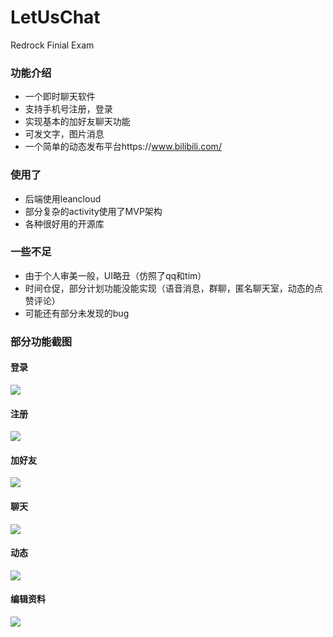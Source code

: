 # LetUsChat

Redrock Finial Exam

### 功能介绍
+ 一个即时聊天软件
+ 支持手机号注册，登录
+ 实现基本的加好友聊天功能
+ 可发文字，图片消息
+ 一个简单的动态发布平台https://www.bilibili.com/

### 使用了
+ 后端使用leancloud
+ 部分复杂的activity使用了MVP架构
+ 各种很好用的开源库

### 一些不足
+ 由于个人审美一般，UI略丑（仿照了qq和tim）
+ 时间仓促，部分计划功能没能实现（语音消息，群聊，匿名聊天室，动态的点赞评论）
+ 可能还有部分未发现的bug

### 部分功能截图
#### 登录
![](images/登录.png)
#### 注册
![](images/注册.png)
#### 加好友
![](images/添加好友.png)
#### 聊天
![](images/聊天.png)
#### 动态
![](images/动态.png)
#### 编辑资料
![](images/编辑资料.png)
